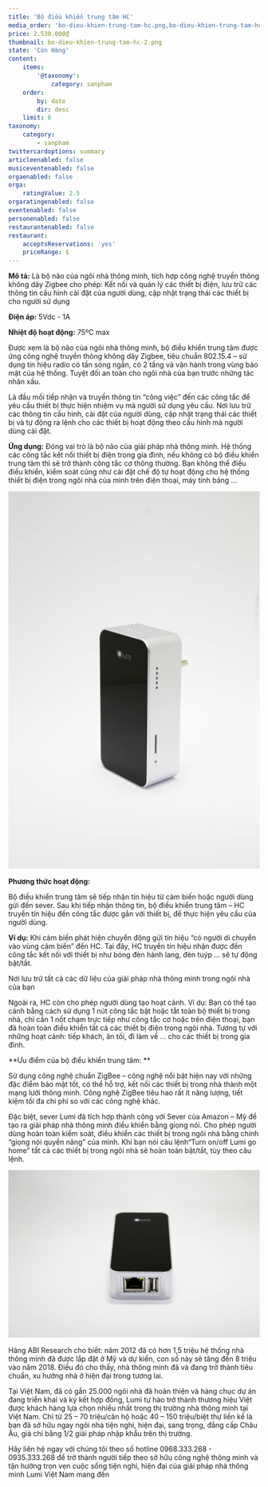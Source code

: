 ```yaml
---
title: 'Bộ điều khiển trung tâm HC'
media_order: 'bo-dieu-khien-trung-tam-hc.png,bo-dieu-khien-trung-tam-hc-1.png,bo-dieu-khien-trung-tam-hc-2.png'
price: 2.530.000₫
thumbnail: bo-dieu-khien-trung-tam-hc-2.png
state: 'Còn Hàng'
content:
    items:
        '@taxonomy':
            category: sanpham
    order:
        by: date
        dir: desc
    limit: 6
taxonomy:
    category:
        - sanpham
twittercardoptions: summary
articleenabled: false
musiceventenabled: false
orgaenabled: false
orga:
    ratingValue: 2.5
orgaratingenabled: false
eventenabled: false
personenabled: false
restaurantenabled: false
restaurant:
    acceptsReservations: 'yes'
    priceRange: $
---
```


**Mô tả:** Là bộ não của ngôi nhà thông minh, tích hợp công nghệ truyền thông không dây Zigbee cho phép: Kết nối và quản lý các thiết bị điện, lưu trữ các thông tin cấu hình cài đặt của người dùng, cập nhật trạng thái các thiết bị cho người sử dụng

**Điện áp:** 5Vdc - 1A 

**Nhiệt độ hoạt động:** 75ºC max

Được xem là bộ não của ngôi nhà thông minh, bộ điều khiển trung tâm được ứng công nghệ truyền thông không dây Zigbee, tiêu chuẩn 802.15.4 – sử dụng tín hiệu radio có tần sóng ngắn, có 2 tầng và vận hành trong vùng bảo mật của hệ thống. Tuyệt đối an toàn cho ngôi nhà của bạn trước những tác nhân xấu.

Là đầu mối tiếp nhận và truyền thông tin “công việc” đến các công tắc để yêu cầu thiết bị thực hiện nhiệm vụ mà người sử dụng yêu cầu. Nơi lưu trữ các thông tin cấu hình, cài đặt của người dùng, cập nhật trạng thái các thiết bị và tự động ra lệnh cho các thiết bị hoạt động theo cấu hình mà người dùng cài đặt.

**Ứng dụng:**
Đóng vai trò là bộ não của giải pháp nhà thông minh. Hệ thống các công tắc kết nối thiết bị điện trong gia đình, nếu không có bộ điều khiển trung tâm thì sẽ trở thành công tắc cơ thông thường. Bạn không thể điều điều khiển, kiểm soát cũng như cài đặt chế độ tự hoạt động cho hệ thống thiết bị điện trong ngôi nhà của mình trên điện thoại, máy tính bảng …

![](bo-dieu-khien-trung-tam-hc-1.png)

**Phương thức hoạt động:** 

Bộ điều khiển trung tâm sẽ tiếp nhận tín hiệu từ cảm biến hoặc người dùng gửi đến sever. Sau khi tiếp nhận thông tin, bộ điều khiển trung tâm – HC truyền tín hiệu đến công tắc được gắn với thiết bị, để thực hiện yêu cầu của người dùng.

**Ví dụ:** Khi cảm biến phát hiện chuyển động gửi tín hiệu “có người di chuyển vào vùng cảm biến” đến HC. Tại đây, HC truyền tín hiệu nhận được đến công tắc kết nối với thiết bị như bóng đèn hành lang, đèn tuýp … sẽ tự động bật/tắt.

Nơi lưu trữ tất cả các dữ liệu của giải pháp nhà thông minh trong ngôi nhà của bạn

Ngoài ra, HC còn cho phép người dùng tạo hoạt cảnh. Ví dụ: Bạn có thể tạo cảnh bằng cách sử dụng 1 nút công tắc bật hoặc tắt toàn bộ thiết bị trong nhà, chỉ cần 1 nốt chạm trực tiếp như công tắc cơ hoặc trên điện thoại, bạn đã hoàn toàn điều khiển tất cả các thiết bị điện trong ngôi nhà. Tương tự với những hoạt cảnh: tiếp khách, ăn tối, đi làm về … cho các thiết bị trong gia đình.

**Ưu điểm của bộ điều khiển trung tâm: **

Sử dụng công nghệ chuẩn ZigBee – công nghệ nổi bật hiện nay với những đặc điểm bảo mật tốt, có thể hỗ trợ, kết nối các thiết bị trong nhà thành một mạng lưới thông minh. Công nghệ ZigBee tiêu hao rất ít năng lượng, tiết kiệm tối đa chi phí so với các công nghệ khác.

Đặc biệt, sever Lumi đã tích hợp thành công với Sever của Amazon – Mỹ để tạo ra giải pháp nhà thông minh điều khiển bằng giọng nói. Cho phép người dùng hoàn toàn kiểm soát, điều khiển các thiết bị trong ngôi nhà bằng chính “giọng nói quyền năng” của mình. Khi bạn nói câu lệnh“Turn on/off Lumi go home” tất cả các thiết bị trong ngôi nhà sẽ hoàn toàn bật/tắt, tùy theo câu lệnh.

![](bo-dieu-khien-trung-tam-hc-2.png)

Hãng ABI Research cho biết: năm 2012 đã có hơn 1,5 triệu hệ thống nhà thông minh đã được lắp đặt ở Mỹ và dự kiến, con số này sẽ tăng đến 8 triệu vào năm 2018. Điều đó cho thấy, nhà thông minh đã và đang trở thành tiêu chuẩn, xu hướng nhà ở hiện đại trong tương lai.

Tại Việt Nam, đã có gần 25.000 ngôi nhà đã hoàn thiện và hàng chục dự án đang triển khai và ký kết hợp đồng, Lumi tự hào trở thành thương hiệu Việt được khách hàng lựa chọn nhiều nhất trong thị trường nhà thông minh tại Việt Nam. Chỉ từ 25 – 70 triệu/căn hộ hoặc 40 – 150 triệu/biệt thự liền kề là bạn đã sở hữu ngay ngôi nhà tiện nghi, hiện đại, sang trọng, đẳng cấp Châu Âu, giá chỉ bằng 1/2 giải pháp nhập khẩu trên thị trường.

Hãy liên hệ ngay với chúng tôi theo số hotline 0968.333.268 - 0935.333.268  để trở thành người tiếp theo sở hữu công nghệ thông minh và tận hưởng trọn vẹn cuộc sống tiện nghi, hiện đại của giải pháp nhà thông minh Lumi Việt Nam mang đến